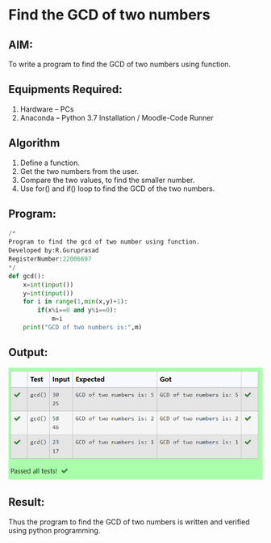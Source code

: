 # Find the GCD of two numbers

## AIM:
To write a program to find the GCD of two numbers using function.

## Equipments Required:
1. Hardware – PCs
2. Anaconda – Python 3.7 Installation / Moodle-Code Runner

## Algorithm
1. Define a function.
2. Get the two numbers from the user.
3. Compare the two values, to find the smaller number.
4. Use for() and if() loop to find the GCD of the two numbers.

## Program:
```python
/*
Program to find the gcd of two number using function.
Developed by:R.Guruprasad
RegisterNumber:22006697
*/
def gcd():
    x=int(input())
    y=int(input())
    for i in range(1,min(x,y)+1):
        if(x%i==0 and y%i==0):
            m=i
    print("GCD of two numbers is:",m)  
```

## Output:
![gcd of two number](gcd2.png)


## Result:
Thus the program to find the GCD of two numbers is written and verified using python programming.
